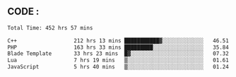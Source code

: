 ## CODE :
<!--START_SECTION:waka-->

```txt
Total Time: 452 hrs 57 mins

C++                  212 hrs 13 mins ███████████▓░░░░░░░░░░░░░   46.51 %
PHP                  163 hrs 33 mins █████████░░░░░░░░░░░░░░░░   35.84 %
Blade Template       33 hrs 23 mins  █▓░░░░░░░░░░░░░░░░░░░░░░░   07.32 %
Lua                  7 hrs 19 mins   ▒░░░░░░░░░░░░░░░░░░░░░░░░   01.61 %
JavaScript           5 hrs 40 mins   ▒░░░░░░░░░░░░░░░░░░░░░░░░   01.24 %
```

<!--END_SECTION:waka-->
